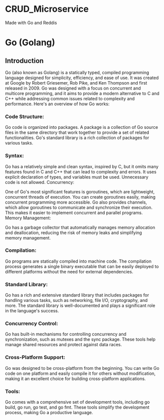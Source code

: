 # CRUD_Microservice
Made with Go and Reddis

# Go (Golang)

## Introduction

<p>
  Go (also known as Golang) is a statically typed, compiled programming language designed for simplicity, efficiency, and ease of use. It was created at Google by Robert Griesemer, Rob Pike, and Ken Thompson and first released in 2009. Go was designed with a focus on concurrent and multicore programming, and it aims to provide a modern alternative to C and C++ while addressing common issues related to complexity and performance. Here's an overview of how Go works:

### Code Structure:

Go code is organized into packages. A package is a collection of Go source files in the same directory that work together to provide a set of related functionalities. Go's standard library is a rich collection of packages for various tasks.
### Syntax:

Go has a relatively simple and clean syntax, inspired by C, but it omits many features found in C and C++ that can lead to complexity and errors.
It uses explicit declaration of types, and variables must be used. Unnecessary code is not allowed.
Concurrency:

One of Go's most significant features is goroutines, which are lightweight, concurrent threads of execution. You can create goroutines easily, making concurrent programming more accessible.
Go also provides channels, which allow goroutines to communicate and synchronize their execution. This makes it easier to implement concurrent and parallel programs.
Memory Management:

Go has a garbage collector that automatically manages memory allocation and deallocation, reducing the risk of memory leaks and simplifying memory management.
### Compilation:

Go programs are statically compiled into machine code. The compilation process generates a single binary executable that can be easily deployed to different platforms without the need for external dependencies.
### Standard Library:

Go has a rich and extensive standard library that includes packages for handling various tasks, such as networking, file I/O, cryptography, and more. The standard library is well-documented and plays a significant role in the language's success.
### Concurrency Control:

Go has built-in mechanisms for controlling concurrency and synchronization, such as mutexes and the sync package. These tools help manage shared resources and protect against data races.
### Cross-Platform Support:

Go was designed to be cross-platform from the beginning. You can write Go code on one platform and easily compile it for others without modification, making it an excellent choice for building cross-platform applications.
### Tools:

Go comes with a comprehensive set of development tools, including go build, go run, go test, and go fmt. These tools simplify the development process, making Go a productive language.
</p>
